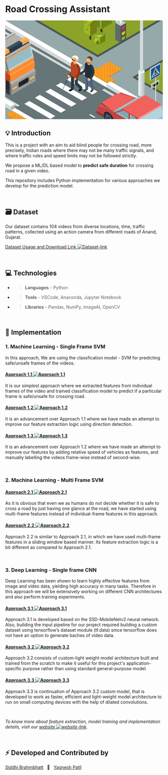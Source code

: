 # **Road Crossing Assistant**

![main-img](images/roadcross-img.jpg)

## 💡 Introduction

This is a  project with an aim to aid blind people for crossing road, more precisely, Indian roads where there may not be many traffic signals, and where traffic rules and speed limits may not be followed strictly.

We propose a ML/DL based model to **predict safe duration** for crossing road in a given video.

This repository includes Python implementation for various approaches we develop for the prediction model.

&nbsp;

## 🗃 Dataset

Our dataset contains 104 videos from diverse locations, time, traffic patterns, collected using an action camera from different roads of Anand, Gujarat.

[Dataset Usage and Download Link ![Dataset-link](https://img.icons8.com/fluent-systems-filled/15/0366D6/external-link.png)](https://forms.gle/xtkZexnEuRVYfwAT6)

&nbsp;

## 💻 Technologies

- > **Languages** - Python
- > **Tools** - VSCode, Anaconda, Jupyter Notebook
- > **Libraries** - Pandas, NumPy, ImageAI, OpenCV

&nbsp;

## 🔨 Implementation

### 1. Machine Learning - Single Frame SVM

In this approach, We are using the classfication model - SVM for predicting safe/unsafe frames of the videos.

#### [**Approach 1.1** ![Approach 1.1](https://img.icons8.com/fluent-systems-filled/18/0366D6/external-link.png)](https://github.com/roadcross-assistant/Project/blob/master/ML/Approach_1.1_individual_frames.ipynb)

It is our simplest approach where we extracted features from individual frames of the video and trained classification model to predict if a particular frame is safe/unsafe for crossing road.

#### [**Approach 1.2** ![Approach 1.2](https://img.icons8.com/fluent-systems-filled/18/0366D6/external-link.png)](https://github.com/roadcross-assistant/Project/blob/master/ML/Approach_1.2_individual_frames.ipynb)

It is an advancement over Approach 1.1 where we have made an attempt to improve our feature extraction logic using direction detection.

#### [**Approach 1.3** ![Approach 1.3](https://img.icons8.com/fluent-systems-filled/18/0366D6/external-link.png)](https://github.com/roadcross-assistant/Project/blob/master/ML/Approach_1.3_individual_frames.ipynb)

It is an advancement over Approach 1.2 where we have made an attempt to improve our features by adding relative speed of vehicles as features, and manually labelling the videos frame-wise instead of second-wise.

&nbsp;

### 2. Machine Learning - Multi Frame SVM

#### [**Approach 2.1** ![Approach 2.1](https://img.icons8.com/fluent-systems-filled/18/0366D6/external-link.png)](https://github.com/roadcross-assistant/Project/blob/master/ML/Approach_2.1_multiple_frames.ipynb)

As it is obvious that even we as humans do not decide whether it is safe to cross a road by just having one glance at the road, we have started using multi-frame features instead of individual-frame features in this approach.

#### [**Approach 2.2** ![Approach 2.2](https://img.icons8.com/fluent-systems-filled/18/0366D6/external-link.png)](https://github.com/roadcross-assistant/Project/blob/master/ML/Approach_2.2_multiple_frames.ipynb)

Approach 2.2 is similar to Approach 2.1, in which we have used multi-frame features in a sliding window based manner. Its feature extraction logic is a bit different as compared to Approach 2.1.

&nbsp;

### 3. Deep Learning - Single frame CNN

Deep Learning has been shown to learn highly effective features from image and video data, yielding high accuracy in many tasks. Therefore in this approach we will be extensively working on different CNN architectures and also perform training experiments.

#### [**Approach 3.1** ![Approach 3.1](https://img.icons8.com/fluent-systems-filled/18/0366D6/external-link.png)](https://github.com/roadcross-assistant/Project/blob/master/DL/Approach_3.1.py)

Approach 3.1 is developed based on the SSD-MobileNetv2 neural network. Also, building the input pipeline for our project required building a custom dataset using tensorflow’s dataset module (tf.data) since tensorflow does not have an option to generate baches of video data.

#### [**Approach 3.2** ![Approach 3.2](https://img.icons8.com/fluent-systems-filled/18/0366D6/external-link.png)](https://github.com/roadcross-assistant/Project/blob/master/DL/Approach_3.2.py)

Approach 3.2 consists of custom-light weight model architecture built and trained from the scratch to make it useful for this project's application-specific purpose rather than using standard general-purpose model.

#### [**Approach 3.3** ![Approach 3.3](https://img.icons8.com/fluent-systems-filled/18/0366D6/external-link.png)](https://github.com/roadcross-assistant/Project/blob/master/DL/Approach_3.3.py)

Approach 3.3 is continuation of Approach 3.2 custom model, that is developed to work as faster, efficient and light-weight model architecture to run on small computing devices with the help of dilated convolutions.

&nbsp;

*To know more about feature extraction, model training and implementation details, visit our [website ![website-link](https://img.icons8.com/fluent-systems-filled/15/0366D6/external-link.png)](https://roadcross-assistant.github.io/Website/ "Road Crossing Assistant Website").*

&nbsp;

## ⚡ Developed and Contributed by

[Siddhi Brahmbhatt](https://www.github.com/1siddhi7) &nbsp; 🤝 &nbsp; [Yagnesh Patil](https://www.github.com/yagnesh45)
